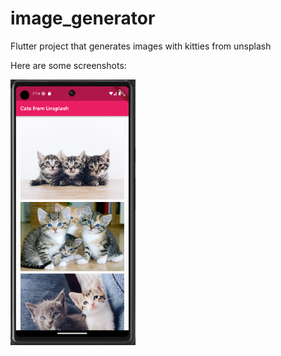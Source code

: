 # image_generator

Flutter project that generates images with kitties from unsplash

Here are some screenshots:
<p float="left">
  <img src="/screenshot_1.png" width="200" />
</p>